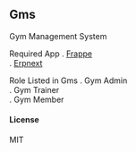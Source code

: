 ## Gms


Gym Management System


Required App 
. <a href="https://github.com/frappe/frappe.git">Frappe </a><br>
. <a href="https://github.com/frappe/erpnext.git">Erpnext </a>


Role Listed in Gms
. Gym Admin <br>
. Gym Trainer <br>
. Gym Member <br>


#### License

MIT
